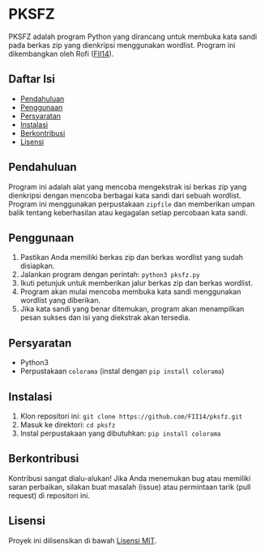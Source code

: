 # PKSFZ

PKSFZ adalah program Python yang dirancang untuk membuka kata sandi pada berkas zip yang dienkripsi menggunakan wordlist. Program ini dikembangkan oleh Rofi ([FII14](https://github.com/FII14)).

## Daftar Isi

- [Pendahuluan](#pendahuluan)
- [Penggunaan](#penggunaan)
- [Persyaratan](#persyaratan)
- [Instalasi](#instalasi)
- [Berkontribusi](#berkontribusi)
- [Lisensi](#lisensi)

## Pendahuluan

Program ini adalah alat yang mencoba mengekstrak isi berkas zip yang dienkripsi dengan mencoba berbagai kata sandi dari sebuah wordlist. Program ini menggunakan perpustakaan `zipfile` dan memberikan umpan balik tentang keberhasilan atau kegagalan setiap percobaan kata sandi.

## Penggunaan

1. Pastikan Anda memiliki berkas zip dan berkas wordlist yang sudah disiapkan.
2. Jalankan program dengan perintah: `python3 pksfz.py`
3. Ikuti petunjuk untuk memberikan jalur berkas zip dan berkas wordlist.
4. Program akan mulai mencoba membuka kata sandi menggunakan wordlist yang diberikan.
5. Jika kata sandi yang benar ditemukan, program akan menampilkan pesan sukses dan isi yang diekstrak akan tersedia.

## Persyaratan

- Python3
- Perpustakaan `colorama` (instal dengan `pip install colorama`)

## Instalasi

1. Klon repositori ini: `git clone https://github.com/FII14/pksfz.git`
2. Masuk ke direktori: `cd pksfz`
3. Instal perpustakaan yang dibutuhkan: `pip install colorama`

## Berkontribusi

Kontribusi sangat dialu-alukan! Jika Anda menemukan bug atau memiliki saran perbaikan, silakan buat masalah (issue) atau permintaan tarik (pull request) di repositori ini.

## Lisensi

Proyek ini dilisensikan di bawah [Lisensi MIT](LICENSE).

